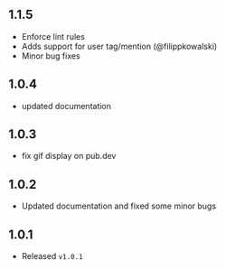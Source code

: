 ## 1.1.5

- Enforce lint rules
- Adds support for user tag/mention (@filippkowalski)
- Minor bug fixes

## 1.0.4

- updated documentation

## 1.0.3

- fix gif display on pub.dev

## 1.0.2

- Updated documentation and fixed some minor bugs

## 1.0.1

- Released `v1.0.1`
